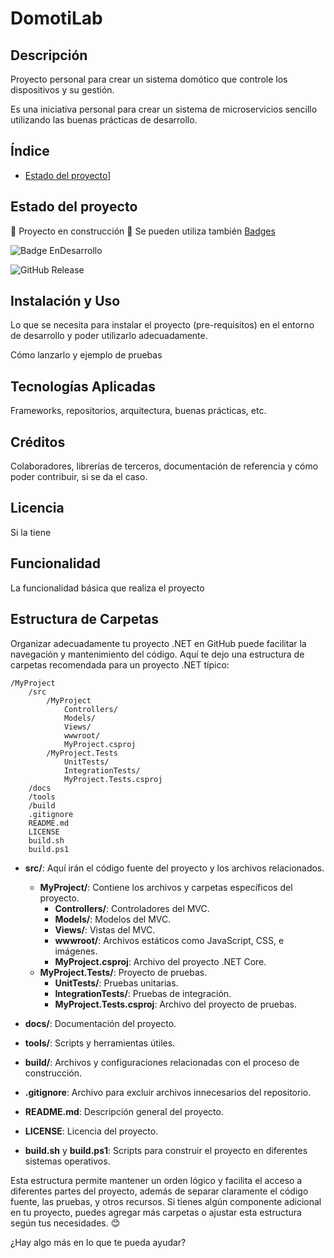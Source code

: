 # DomotiLab

## Descripción
Proyecto personal para crear un sistema domótico que controle los dispositivos y su gestión.

Es una iniciativa personal para crear un sistema de microservicios sencillo utilizando las buenas prácticas de desarrollo.

## Índice

- [Estado del proyecto](#estado-del-proyecto)]

## Estado del proyecto
🚧 Proyecto en construcción 🚧
Se pueden utiliza también [Badges](https://shields.io/)

![Badge EnDesarrollo](https://img.shields.io/badge/STATUS-EN%20DESAROLLO-green)

![GitHub Release](https://img.shields.io/github/v/release/RublenX/DomotiLab)



## Instalación y Uso
Lo que se necesita para instalar el proyecto (pre-requisitos) en el entorno de desarrollo y poder utilizarlo adecuadamente.

Cómo lanzarlo y ejemplo de pruebas

## Tecnologías Aplicadas
Frameworks, repositorios, arquitectura, buenas prácticas, etc.

## Créditos
Colaboradores, librerías de terceros, documentación de referencia y cómo poder contribuir, si se da el caso.

## Licencia
Si la tiene

## Funcionalidad
La funcionalidad básica que realiza el proyecto

## Estructura de Carpetas
Organizar adecuadamente tu proyecto .NET en GitHub puede facilitar la navegación y mantenimiento del código. Aquí te dejo una estructura de carpetas recomendada para un proyecto .NET típico:

```
/MyProject
    /src
        /MyProject
            Controllers/
            Models/
            Views/
            wwwroot/
            MyProject.csproj
        /MyProject.Tests
            UnitTests/
            IntegrationTests/
            MyProject.Tests.csproj
    /docs
    /tools
    /build
    .gitignore
    README.md
    LICENSE
    build.sh
    build.ps1
```

- **src/**: Aquí irán el código fuente del proyecto y los archivos relacionados.
  - **MyProject/**: Contiene los archivos y carpetas específicos del proyecto.
    - **Controllers/**: Controladores del MVC.
    - **Models/**: Modelos del MVC.
    - **Views/**: Vistas del MVC.
    - **wwwroot/**: Archivos estáticos como JavaScript, CSS, e imágenes.
    - **MyProject.csproj**: Archivo del proyecto .NET Core.
  - **MyProject.Tests/**: Proyecto de pruebas.
    - **UnitTests/**: Pruebas unitarias.
    - **IntegrationTests/**: Pruebas de integración.
    - **MyProject.Tests.csproj**: Archivo del proyecto de pruebas.

- **docs/**: Documentación del proyecto.
- **tools/**: Scripts y herramientas útiles.
- **build/**: Archivos y configuraciones relacionadas con el proceso de construcción.
- **.gitignore**: Archivo para excluir archivos innecesarios del repositorio.
- **README.md**: Descripción general del proyecto.
- **LICENSE**: Licencia del proyecto.
- **build.sh** y **build.ps1**: Scripts para construir el proyecto en diferentes sistemas operativos.

Esta estructura permite mantener un orden lógico y facilita el acceso a diferentes partes del proyecto, además de separar claramente el código fuente, las pruebas, y otros recursos. Si tienes algún componente adicional en tu proyecto, puedes agregar más carpetas o ajustar esta estructura según tus necesidades. 😊

¿Hay algo más en lo que te pueda ayudar?
